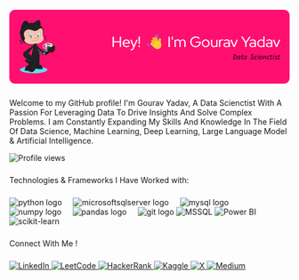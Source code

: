 ![Header](github-header-image%20(2).png)



###

<p align="left"> Welcome to my GitHub profile! I'm Gourav Yadav, A Data Scienctist With A Passion For Leveraging Data To Drive Insights And Solve Complex Problems. I am Constantly Expanding My Skills And Knowledge In The Field Of Data Science, Machine Learning, Deep Learning, Large Language Model & Artificial Intelligence. </p>

<p align="left">
  <img src="https://komarev.com/ghpvc/?username=gourav4534&label=Profile%20views&color=0e75b6&style=flat" alt="Profile views" />
</p>

### 


<p align="left">Technologies & Frameworks I Have Worked with:</p>

###

<div align="left">
  <img src="https://cdn.jsdelivr.net/gh/devicons/devicon/icons/python/python-original.svg" height="40" alt="python logo"  />
  <img width="12" />
  <img src="https://cdn.jsdelivr.net/gh/devicons/devicon/icons/microsoftsqlserver/microsoftsqlserver-plain.svg" height="40" alt="microsoftsqlserver logo"  />
  <img width="12" />
  <img src="https://cdn.jsdelivr.net/gh/devicons/devicon/icons/mysql/mysql-original.svg" height="40" alt="mysql logo"  />
  <img width="12" />
  <img src="https://cdn.simpleicons.org/numpy/013243" height="40" alt="numpy logo"  />
  <img width="12" />
  <img src="https://cdn.jsdelivr.net/gh/devicons/devicon/icons/pandas/pandas-original.svg" height="40" alt="pandas logo"  />
  <img width="12" />
  <img src="https://cdn.jsdelivr.net/gh/devicons/devicon/icons/git/git-original.svg" height="40" alt="git logo"  />
  <img src="https://www.svgrepo.com/show/303229/microsoft-sql-server-logo.svg" alt="MSSQL" height="40" width="40"/> 
  <img src="https://img.icons8.com/color/48/000000/power-bi.png" alt="Power BI" height="40" width="40"/>
  <img src="https://upload.wikimedia.org/wikipedia/commons/0/05/Scikit_learn_logo_small.svg" alt="scikit-learn" height="55" width="55"/> 
   
  
  </div>

###

<p align="left">Connect With Me !</p>

###

<div align="left">
  <a href="https://www.linkedin.com/in/gouravyadav2" target="_blank">
    <img src="https://raw.githubusercontent.com/maurodesouza/profile-readme-generator/master/src/assets/icons/social/linkedin/default.svg" width="40" height="40" alt="LinkedIn" />
  </a>
  <a href="https://www.leetcode.com/gourav4534" target="_blank">
    <img src="https://upload.wikimedia.org/wikipedia/commons/1/19/LeetCode_logo_black.png" width="40" height="40" alt="LeetCode" />
  </a>
  <a href="https://www.hackerrank.com/gouravyadav684" target="_blank">
    <img src="https://upload.wikimedia.org/wikipedia/commons/6/65/HackerRank_logo.png" width="40" height="40" alt="HackerRank" />
  </a>
  <a href="https://www.kaggle.com/gouravyadav999" target="_blank">
    <img src="https://upload.wikimedia.org/wikipedia/commons/7/7c/Kaggle_logo.png" width="40" height="40" alt="Kaggle" />
  </a>
  <a href="https://x.com/gouravv_1" target="_blank">
    <img src="https://upload.wikimedia.org/wikipedia/commons/5/53/X_logo_2023_original.svg" width="40" height="40" alt="X" />
  </a>
  <a href="https://medium.com/@gouravyadav684" target="_blank">
    <img src="https://upload.wikimedia.org/wikipedia/commons/e/ec/Medium_logo_Monogram.svg" width="40" height="40" alt="Medium" />
  </a>
</div>


